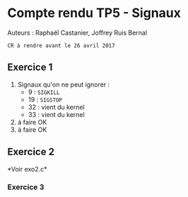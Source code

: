 
# Compte rendu TP5 - Signaux

Auteurs : Raphaël Castanier, Joffrey Ruis Bernal

    CR à rendre avant le 26 avril 2017

## Exercice 1

1. Signaux qu'on ne peut ignorer :
    - 9 : `SIGKILL`
    - 19 : `SIGSTOP`
    - 32 : vient du kernel
    - 33 : vient du kernel
2. à faire OK
3. à faire OK

## Exercice 2

<commenter le code>
*Voir exo2.c*

### Exercice 3
